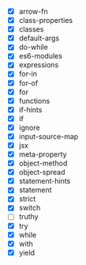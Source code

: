 - [x] arrow-fn
- [x] class-properties
- [x] classes
- [x] default-args
- [x] do-while
- [x] es6-modules
- [x] expressions
- [x] for-in
- [x] for-of
- [x] for
- [x] functions
- [x] if-hints
- [x] if
- [x] ignore
- [x] input-source-map
- [x] jsx
- [x] meta-property
- [x] object-method
- [x] object-spread
- [x] statement-hints
- [x] statement
- [x] strict
- [x] switch
- [ ] truthy
- [x] try
- [x] while
- [x] with
- [x] yield
